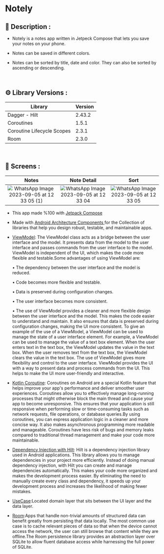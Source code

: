 # Notely

## 	:book: Description :
- Notely is a notes app written in Jetpeck Compose that lets you save your notes on your phone.
- Notes can be saved in different colors.
- Notes can be sorted by title, date and color. They can also be sorted by ascending or descending.

  </br>

## 	:gear: Library Versions : 
| Library | Version |
| ----------------- | ----------------- |
| Dagger - Hilt | 2.43.2 |
| Coroutines | 1.5.1 |
| Coroutine Lifecycle Scopes | 2.3.1 |
| Room | 2.3.0 |

</br>

## :camera_flash: Screens :
| Notes | Note Detail | Sort |  
|:-:|:-:|:-:|
| ![WhatsApp Image 2023-09-05 at 12 33 05 (1)](https://github.com/gultendogan0/Notely/assets/63645518/adefce6c-9761-43df-9034-0f5842eb3c9d) | ![WhatsApp Image 2023-09-05 at 12 33 04](https://github.com/gultendogan0/Notely/assets/63645518/c502dae6-1f09-41fd-a350-fdc701101a32) | ![WhatsApp Image 2023-09-05 at 12 33 05](https://github.com/gultendogan0/Notely/assets/63645518/170126af-c4f2-41ee-9244-146880d44850) |

- This app made %100 with  [Jetpack Compose](https://developer.android.com/jetpack/compose)
- Made with [Android Architecture Components ](https://developer.android.com/topic/architecture)for the Collection of libraries that help you design robust, testable, and maintainable apps.
- [ViewModel](https://developer.android.com/topic/libraries/architecture/viewmodel): The ViewModel class acts as a bridge between the user interface and the model. It presents data from the model to the user interface and passes commands from the user interface to the model. ViewModel is independent of the UI, which makes the code more flexible and testable.Some advantages of using ViewModel are:
  
     • The dependency between the user interface and the model is reduced.
  
     • Code becomes more flexible and testable.
  
     • Data is preserved during configuration changes.
  
     • The user interface becomes more consistent.
  
     • The use of ViewModel provides a cleaner and more flexible design between the user interface and the model. This makes the code easier to understand and maintain. It also ensures that data is preserved during configuration changes, making the UI more consistent.
To give an example of the use of a ViewModel, a ViewModel can be used to manage the state of a user interface element. For example, a ViewModel can be used to manage the value of a text box element. When the user enters text in the text box, the ViewModel updates the value in the text box. When the user removes text from the text box, the ViewModel clears the value in the text box.
The use of ViewModel gives more flexibility and control to the user interface. ViewModel provides the UI with a way to present data and process commands from the UI. This helps to make the UI more user-friendly and interactive.
- [Kotlin Coroutine](https://developer.android.com/kotlin/coroutines): Coroutines on Android are a special Kotlin feature that helps improve your app's performance and deliver smoother user experiences. Coroutines allow you to effectively manage long-running processes that might otherwise block the main thread and cause your app to become unresponsive. This ensures that your application is still responsive when performing slow or time-consuming tasks such as network requests, file operations, or database queries.By using coroutines, you can express application logic in a cleaner and more concise way. It also makes asynchronous programming more readable and manageable. Coroutines have less risk of bugs and memory leaks compared to traditional thread management and make your code more maintainable.
- [Dependency Injection with Hilt](https://developer.android.com/training/dependency-injection/hilt-android): Hilt is a dependency injection library used in Android applications. This library allows you to manage dependencies in your project more efficiently. Instead of doing manual dependency injection, with Hilt you can create and manage dependencies automatically. This makes your code more organized and makes the development process easier. By eliminating the need to manually create every class and dependency, it speeds up your development process and increases the likelihood of making fewer mistakes.
- [UseCase](https://developer.android.com/topic/architecture/domain-layer):Located domain layer that sits between the UI layer and the data layer.
- [Room](https://developer.android.com/training/data-storage/room):Apps that handle non-trivial amounts of structured data can benefit greatly from persisting that data locally. The most common use case is to cache relevant pieces of data so that when the device cannot access the network, the user can still browse that content while they are offline.The Room persistence library provides an abstraction layer over SQLite to allow fluent database access while harnessing the full power of SQLite.
